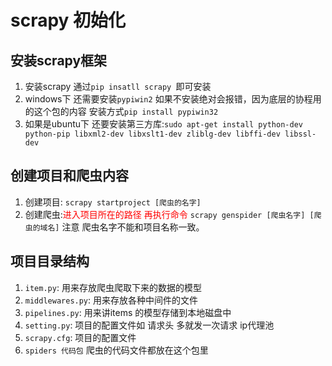 # scrapy 初始化
## 安装scrapy框架
1. 安装scrapy 通过`pip insatll scrapy `即可安装
2. windows下 还需要安装`pypiwin2` 如果不安装绝对会报错，因为底层的协程用的这个包的内容 安装方式` pip install pypiwin32 `
3. 如果是ubuntu下 还要安装第三方库:`sudo apt-get install python-dev python-pip libxml2-dev libxslt1-dev zliblg-dev libffi-dev libssl-dev`

## 创建项目和爬虫内容
1. 创建项目: `scrapy startproject [爬虫的名字]`
2. 创建爬虫:<font color='red'>进入项目所在的路径 再执行命令</font> `scrapy genspider [爬虫名字] [爬虫的域名]` 注意 爬虫名字不能和项目名称一致。

## 项目目录结构
1. `item.py`: 用来存放爬虫爬取下来的数据的模型
2. `middlewares.py`: 用来存放各种中间件的文件
3. `pipelines.py`: 用来讲items 的模型存储到本地磁盘中
4. `setting.py`: 项目的配置文件如 请求头 多就发一次请求 ip代理池
5. `scrapy.cfg`: 项目的配置文件
6. `spiders 代码包` 爬虫的代码文件都放在这个包里

